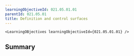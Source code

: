 ```yaml
---
learningObjectiveId: 021.05.01.01
parentId: 021.05.01
title: Definition and control surfaces
---
```


```tsx eval
<LearningOBjectives learningObjectiveId={021.05.01.01} />
```

## Summary
